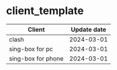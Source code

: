 # client_template

| Client             | Update date |
| ------------------ | ----------- |
| clash              | 2024-03-01  |
| sing-box for pc    | 2024-03-01  |
| sing-box for phone | 2024-03-01  |